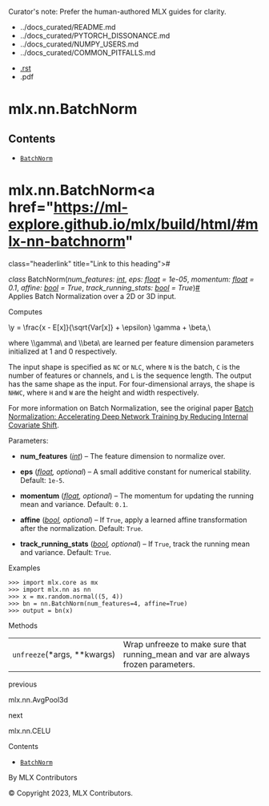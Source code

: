 Curator's note: Prefer the human-authored MLX guides for clarity.
- ../docs_curated/README.md
- ../docs_curated/PYTORCH_DISSONANCE.md
- ../docs_curated/NUMPY_USERS.md
- ../docs_curated/COMMON_PITFALLS.md


<div id="main-content" class="bd-main" role="main">

<div class="sbt-scroll-pixel-helper">

</div>

<div class="bd-content">

<div class="bd-article-container">

<div class="bd-header-article d-print-none">

<div class="header-article-items header-article__inner">

<div class="header-article-items__start">

<div class="header-article-item">

<span class="fa-solid fa-bars"></span>

</div>

</div>

<div class="header-article-items__end">

<div class="header-article-item">

<div class="article-header-buttons">

<a href="https://github.com/ml-explore/mlx"
class="btn btn-sm btn-source-repository-button"
data-bs-placement="bottom" data-bs-toggle="tooltip" target="_blank"
title="Source repository"><span class="btn__icon-container"> <em></em>
</span></a>

<div class="dropdown dropdown-download-buttons">

- <a
  href="https://ml-explore.github.io/mlx/build/html/_sources/python/nn/_autosummary/mlx.nn.BatchNorm.rst"
  class="btn btn-sm btn-download-source-button dropdown-item"
  data-bs-placement="left" data-bs-toggle="tooltip" target="_blank"
  title="Download source file"><span class="btn__icon-container">
  <em></em> </span> <span class="btn__text-container">.rst</span></a>
- <span class="btn__icon-container"> </span>
  <span class="btn__text-container">.pdf</span>

</div>

<span class="btn__icon-container"> </span>

<span class="fa-solid fa-list"></span>

</div>

</div>

</div>

</div>

</div>

<div id="jb-print-docs-body" class="onlyprint">

# mlx.nn.BatchNorm

<div id="print-main-content">

<div id="jb-print-toc">

<div>

## Contents

</div>

- <a href="https://ml-explore.github.io/mlx/build/html/#mlx.nn.BatchNorm"
  class="reference internal nav-link"><span class="pre"><code
  class="docutils literal notranslate">BatchNorm</code></span></a>

</div>

</div>

</div>

<div id="searchbox">

</div>

<div id="mlx-nn-batchnorm" class="section">

# mlx.nn.BatchNorm<a href="https://ml-explore.github.io/mlx/build/html/#mlx-nn-batchnorm"
class="headerlink" title="Link to this heading">#</a>

*<span class="pre">class</span><span class="w"> </span>*<span class="sig-name descname"><span class="pre">BatchNorm</span></span><span class="sig-paren">(</span>*<span class="n"><span class="pre">num_features</span></span><span class="p"><span class="pre">:</span></span><span class="w"> </span><span class="n"><a href="https://docs.python.org/3/library/functions.html#int"
class="reference external" title="(in Python v3.13)"><span
class="pre">int</span></a></span>*, *<span class="n"><span class="pre">eps</span></span><span class="p"><span class="pre">:</span></span><span class="w"> </span><span class="n"><a href="https://docs.python.org/3/library/functions.html#float"
class="reference external" title="(in Python v3.13)"><span
class="pre">float</span></a></span><span class="w"> </span><span class="o"><span class="pre">=</span></span><span class="w"> </span><span class="default_value"><span class="pre">1e-05</span></span>*, *<span class="n"><span class="pre">momentum</span></span><span class="p"><span class="pre">:</span></span><span class="w"> </span><span class="n"><a href="https://docs.python.org/3/library/functions.html#float"
class="reference external" title="(in Python v3.13)"><span
class="pre">float</span></a></span><span class="w"> </span><span class="o"><span class="pre">=</span></span><span class="w"> </span><span class="default_value"><span class="pre">0.1</span></span>*, *<span class="n"><span class="pre">affine</span></span><span class="p"><span class="pre">:</span></span><span class="w"> </span><span class="n"><a href="https://docs.python.org/3/library/functions.html#bool"
class="reference external" title="(in Python v3.13)"><span
class="pre">bool</span></a></span><span class="w"> </span><span class="o"><span class="pre">=</span></span><span class="w"> </span><span class="default_value"><span class="pre">True</span></span>*, *<span class="n"><span class="pre">track_running_stats</span></span><span class="p"><span class="pre">:</span></span><span class="w"> </span><span class="n"><a href="https://docs.python.org/3/library/functions.html#bool"
class="reference external" title="(in Python v3.13)"><span
class="pre">bool</span></a></span><span class="w"> </span><span class="o"><span class="pre">=</span></span><span class="w"> </span><span class="default_value"><span class="pre">True</span></span>*<span class="sig-paren">)</span><a href="https://ml-explore.github.io/mlx/build/html/#mlx.nn.BatchNorm"
class="headerlink" title="Link to this definition">#</a>  
Applies Batch Normalization over a 2D or 3D input.

Computes

<div class="math notranslate nohighlight">

\\y = \frac{x - E\[x\]}{\sqrt{Var\[x\]} + \epsilon} \gamma + \beta,\\

</div>

where <span class="math notranslate nohighlight">\\\gamma\\</span> and
<span class="math notranslate nohighlight">\\\beta\\</span> are learned
per feature dimension parameters initialized at 1 and 0 respectively.

The input shape is specified as <span class="pre">`NC`</span> or
<span class="pre">`NLC`</span>, where <span class="pre">`N`</span> is
the batch, <span class="pre">`C`</span> is the number of features or
channels, and <span class="pre">`L`</span> is the sequence length. The
output has the same shape as the input. For four-dimensional arrays, the
shape is <span class="pre">`NHWC`</span>, where
<span class="pre">`H`</span> and <span class="pre">`W`</span> are the
height and width respectively.

For more information on Batch Normalization, see the original paper
<a href="https://arxiv.org/abs/1502.03167"
class="reference external">Batch Normalization: Accelerating Deep
Network Training by Reducing Internal Covariate Shift</a>.

Parameters<span class="colon">:</span>  
- **num_features**
  (<a href="https://docs.python.org/3/library/functions.html#int"
  class="reference external" title="(in Python v3.13)"><em>int</em></a>)
  – The feature dimension to normalize over.

- **eps**
  (<a href="https://docs.python.org/3/library/functions.html#float"
  class="reference external" title="(in Python v3.13)"><em>float</em></a>*,*
  *optional*) – A small additive constant for numerical stability.
  Default: <span class="pre">`1e-5`</span>.

- **momentum**
  (<a href="https://docs.python.org/3/library/functions.html#float"
  class="reference external" title="(in Python v3.13)"><em>float</em></a>*,*
  *optional*) – The momentum for updating the running mean and variance.
  Default: <span class="pre">`0.1`</span>.

- **affine**
  (<a href="https://docs.python.org/3/library/functions.html#bool"
  class="reference external" title="(in Python v3.13)"><em>bool</em></a>*,*
  *optional*) – If <span class="pre">`True`</span>, apply a learned
  affine transformation after the normalization. Default:
  <span class="pre">`True`</span>.

- **track_running_stats**
  (<a href="https://docs.python.org/3/library/functions.html#bool"
  class="reference external" title="(in Python v3.13)"><em>bool</em></a>*,*
  *optional*) – If <span class="pre">`True`</span>, track the running
  mean and variance. Default: <span class="pre">`True`</span>.

Examples

<div class="doctest highlight-default notranslate">

<div class="highlight">

    >>> import mlx.core as mx
    >>> import mlx.nn as nn
    >>> x = mx.random.normal((5, 4))
    >>> bn = nn.BatchNorm(num_features=4, affine=True)
    >>> output = bn(x)

</div>

</div>

Methods

<div class="pst-scrollable-table-container">

|  |  |
|----|----|
| <span class="pre">`unfreeze`</span>(\*args, \*\*kwargs) | Wrap unfreeze to make sure that running_mean and var are always frozen parameters. |

</div>

</div>

<div class="prev-next-area">

<a
href="https://ml-explore.github.io/mlx/build/html/python/nn/_autosummary/mlx.nn.AvgPool3d.html"
class="left-prev" title="previous page"><em></em></a>

<div class="prev-next-info">

previous

mlx.nn.AvgPool3d

</div>

<a
href="https://ml-explore.github.io/mlx/build/html/python/nn/_autosummary/mlx.nn.CELU.html"
class="right-next" title="next page"></a>

<div class="prev-next-info">

next

mlx.nn.CELU

</div>

</div>

</div>

<div class="bd-sidebar-secondary bd-toc">

<div class="sidebar-secondary-items sidebar-secondary__inner">

<div class="sidebar-secondary-item">

<div class="page-toc tocsection onthispage">

Contents

</div>

- <a href="https://ml-explore.github.io/mlx/build/html/#mlx.nn.BatchNorm"
  class="reference internal nav-link"><span class="pre"><code
  class="docutils literal notranslate">BatchNorm</code></span></a>

</div>

</div>

</div>

</div>

<div class="bd-footer-content__inner container">

<div class="footer-item">

By MLX Contributors

</div>

<div class="footer-item">

© Copyright 2023, MLX Contributors.  

</div>

<div class="footer-item">

</div>

<div class="footer-item">

</div>

</div>

</div>
